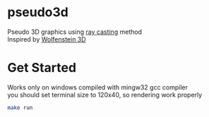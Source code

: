 # pseudo3d
Pseudo 3D graphics using [ray casting](https://en.wikipedia.org/wiki/Ray_casting) method\
Inspired by [Wolfenstein 3D](https://en.wikipedia.org/wiki/Wolfenstein_3D)
# Get Started
Works only on windows compiled with mingw32 gcc compiler\
you should set terminal size to 120x40, so rendering work properly
```sh
make run
```